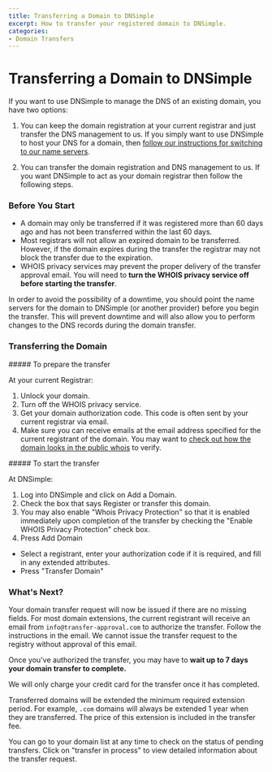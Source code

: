 ```yaml
---
title: Transferring a Domain to DNSimple
excerpt: How to transfer your registered domain to DNSimple.
categories:
- Domain Transfers
---
```


# Transferring a Domain to DNSimple

If you want to use DNSimple to manage the DNS of an existing domain, you have two options:

1. You can keep the domain registration at your current registrar and just transfer the DNS management to us. If you simply want to use DNSimple to host your DNS for a domain, then [follow our instructions for switching to our name servers](http://support.dnsimple.com/articles/delegating-dnsimple-hosted/).

2. You can transfer the domain registration and DNS management to us. If you want DNSimple to act as your domain registrar then follow the following steps.

### Before You Start

- A domain may only be transferred if it was registered more than 60 days ago and has not been transferred within the last 60 days.
- Most registrars will not allow an expired domain to be transferred. However, if the domain expires during the transfer the registrar may not block the transfer due to the expiration.
- WHOIS privacy services may prevent the proper delivery of the transfer approval email. You will need to **turn the WHOIS privacy service off before starting the transfer**.

<warning>
In order to avoid the possibility of a downtime, you should point the name servers for the domain to DNSimple (or another provider) before you begin the transfer. This will prevent downtime and will also allow you to perform changes to the DNS records during the domain transfer.
</warning>

### Transferring the Domain

<div class="section-steps" markdown="1">
##### To prepare the transfer

At your current Registrar:

1. Unlock your domain.
1. Turn off the WHOIS privacy service.
1. Get your domain authorization code. This code is often sent by your current registrar via email.
1. Make sure you can receive emails at the email address specified for the current registrant of the domain. You may want to [check out how the domain looks in the public whois](https://dnsimple.com/whois) to verify.
</div>

<div class="section-steps" markdown="1">
##### To start the transfer

At DNSimple:

1. Log into DNSimple and click on <label>Add a Domain</label>.
1. Check the box that says <label>Register or transfer this domain</label>.
1. You may also enable "Whois Privacy Protection" so that it is enabled immediately upon completion of the transfer by checking the "Enable WHOIS Privacy Protection" check box.
1. Press <label>Add Domain</label>
- Select a registrant, enter your authorization code if it is required, and fill in any extended attributes.
- Press "Transfer Domain"
</div>

### What's Next?

Your domain transfer request will now be issued if there are no missing fields. For most domain extensions, the current registrant will receive an email from `info@transfer-approval.com` to authorize the transfer. Follow the instructions in the email. We cannot issue the transfer request to the registry without approval of this email.

Once you've authorized the transfer, you may have to **wait up to 7 days your domain transfer to complete.**

We will only charge your credit card for the transfer once it has completed.

Transferred domains will be extended the minimum required extension period. For example, `.com` domains will always be extended 1 year when they are transferred. The price of this extension is included in the transfer fee.

You can go to your domain list at any time to check on the status of pending transfers. Click on "transfer in process" to view detailed information about the transfer request.
